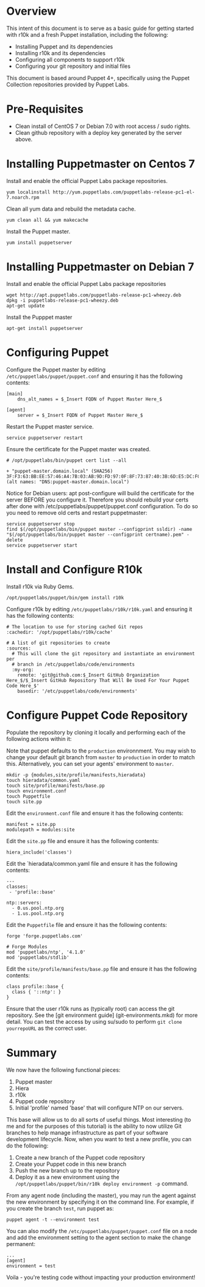 # Overview

This intent of this document is to serve as a basic guide for getting started with r10k and a fresh Puppet installation, including the following:

* Installing Puppet and its dependencies
* Installing r10k and its dependencies
* Configuring all components to support r10k
* Configuring your git repository and initial files

This document is based around Puppet 4+, specifically using the Puppet Collection repositories provided by Puppet Labs.

# Pre-Requisites

* Clean install of CentOS 7 or Debian 7.0 with root access / sudo rights.
* Clean github repository with a deploy key generated by the server above.

# Installing Puppetmaster on Centos 7

Install and enable the official Puppet Labs package repositories.

```
yum localinstall http://yum.puppetlabs.com/puppetlabs-release-pc1-el-7.noarch.rpm
```

Clean all yum data and rebuild the metadata cache.

```
yum clean all && yum makecache
```

Install the Puppet master.

```
yum install puppetserver
```

# Installing Puppetmaster on Debian 7

Install and enable the official Puppet Labs package repositories

```
wget http://apt.puppetlabs.com/puppetlabs-release-pc1-wheezy.deb
dpkg -i puppetlabs-release-pc1-wheezy.deb
apt-get update
```

Install the Pupppet master
```
apt-get install puppetserver
```

# Configuring Puppet 

Configure the Puppet master by editing `/etc/puppetlabs/puppet/puppet.conf` and ensuring it has the following contents:

```
[main]
    dns_alt_names = $_Insert FQDN of Puppet Master Here_$

[agent]
    server = $_Insert FQDN of Puppet Master Here_$
```

Restart the Puppet master service.

```
service puppetserver restart
```

Ensure the certificate for the Puppet master was created.

```
# /opt/puppetlabs/bin/puppet cert list --all

+ "puppet-master.domain.local" (SHA256) 3F:F3:63:BB:EE:57:46:A4:7B:03:AB:9D:FD:97:0F:8F:73:87:40:3B:6D:E5:DC:FC:C3:49:F5:C9:B6:F4:DE:B8 (alt names: "DNS:puppet-master.domain.local")
```

Notice for Debian users: apt post-configure will build the certificate for the server BEFORE you configure it. Therefore you should rebuild your certs after done with /etc/puppetlabs/puppet/puppet.conf configuration.
To do so you need to remove old certs and restart puppetmaster:
```
service puppetserver stop
find $(/opt/puppetlabs/bin/puppet master --configprint ssldir) -name "$(/opt/puppetlabs/bin/puppet master --configprint certname).pem" -delete
service puppetserver start
```

# Install and Configure R10k

Install r10k via Ruby Gems.

```
/opt/puppetlabs/puppet/bin/gem install r10k
```

Configure r10k by editing `/etc/puppetlabs/r10k/r10k.yaml` and ensuring it has the following contents:

```
# The location to use for storing cached Git repos
:cachedir: '/opt/puppetlabs/r10k/cache'

# A list of git repositories to create
:sources:
  # This will clone the git repository and instantiate an environment per
  # branch in /etc/puppetlabs/code/environments
  :my-org:
    remote: 'git@github.com:$_Insert GitHub Organization Here_$/$_Insert GitHub Repository That Will Be Used For Your Puppet Code Here_$'
    basedir: '/etc/puppetlabs/code/environments'
```
# Configure Puppet Code Repository

Populate the repository by cloning it locally and performing each of the following actions within it:

Note that puppet defaults to the `production` environnment. You may wish to change your default git
branch from `master` to `production` in order to match this. Alternatively, you can set your agents'
environment to `master`.

```
mkdir -p {modules,site/profile/manifests,hieradata}
touch hieradata/common.yaml
touch site/profile/manifests/base.pp
touch environment.conf
touch Puppetfile
touch site.pp
```

Edit the `environment.conf` file and ensure it has the following contents:

```
manifest = site.pp
modulepath = modules:site
```

Edit the `site.pp` file and ensure it has the following contents:

```
hiera_include('classes')
```

Edit the `hieradata/common.yaml file and ensure it has the following contents:

```
---
classes:
 - 'profile::base'

ntp::servers:
  - 0.us.pool.ntp.org
  - 1.us.pool.ntp.org
```

Edit the `Puppetfile` file and ensure it has the following contents:

```
forge 'forge.puppetlabs.com'

# Forge Modules
mod 'puppetlabs/ntp', '4.1.0'
mod 'puppetlabs/stdlib'
```

Edit the `site/profile/manifests/base.pp` file and ensure it has the following contents:

```
class profile::base {
  class { '::ntp': }
}
```

Ensure that the user r10k runs as (typically root) can access the git
repository. See the [git environment guide]
(git-environments.mkd) for more detail.  You can test
the access by using su/sudo to perform `git clone yourrepoURL` as the correct
user.

# Summary

We now have the following functional pieces:

1. Puppet master
2. Hiera
3. r10k
4. Puppet code repository
5. Initial 'profile' named 'base' that will configure NTP on our servers.

This base will allow us to do all sorts of useful things. Most interesting (to me and for the purposes of this tutorial) is the ability to now utilize Git branches to help manage infrastructure as part of your software development lifecycle. Now, when you want to test a new profile, you can do the following:

1. Create a new branch of the Puppet code repository
2. Create your Puppet code in this new branch
3. Push the new branch up to the repository
4. Deploy it as a new environment using the `/opt/puppetlabs/puppet/bin/r10k deploy environment -p` command.

From any agent node (including the master), you may run the agent against the new environment by specifying it on the command line. For example, if you create the branch `test`, run puppet as:
```
puppet agent -t --environment test
```
You can also modify the `/etc/puppetlabs/puppet/puppet.conf` file on a node and add the environment setting to the agent section to make the change permanent:
```
...
[agent]
environment = test
```
Voila - you're testing code without impacting your production environment!
